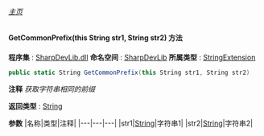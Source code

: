 ###### [主页](./Index.md "主页")
#### GetCommonPrefix(this String str1, String str2) 方法
**程序集** : [SharpDevLib.dll](./SharpDevLib.assembly.md "SharpDevLib.dll")
**命名空间** : [SharpDevLib](./SharpDevLib.namespace.md "SharpDevLib")
**所属类型** : [StringExtension](./SharpDevLib.StringExtension.md "StringExtension")
``` csharp
public static String GetCommonPrefix(this String str1, String str2)
```
**注释**
*获取字符串相同的前缀*

**返回类型** : [String](https://learn.microsoft.com/en-us/dotnet/api/system.string "String")

**参数**
|名称|类型|注释|
|---|---|---|
|str1|[String](https://learn.microsoft.com/en-us/dotnet/api/system.string "String")|字符串1|
|str2|[String](https://learn.microsoft.com/en-us/dotnet/api/system.string "String")|字符串2|

